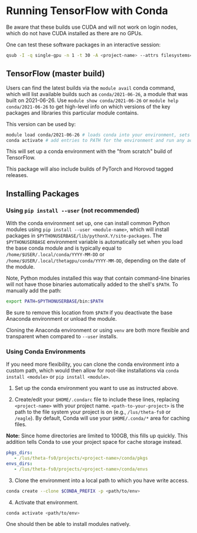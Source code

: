 # Running TensorFlow with Conda

Be aware that these builds use CUDA and will not work on login nodes, which do not have CUDA installed as there are no GPUs.

One can test these software packages in an interactive session:
```bash
qsub -I -q single-gpu -n 1 -t 30 -A <project-name> --attrs filesystems=<list of filesystems>
```

## TensorFlow (master build)

Users can find the latest builds via the `module avail` conda command, which will list available builds such as `conda/2021-06-26`, a module that was built on 2021-06-26. Use `module show conda/2021-06-26` or `module help conda/2021-06-26` to get high-level info on which versions of the key packages and libraries this particular module contains.

This version can be used by:
```bash
module load conda/2021-06-26 # loads conda into your environment, sets up appropriate CUDA libraries and environment variables
conda activate # add entries to PATH for the environment and run any activation scripts that the environment may contain
```
This will set up a conda environment with the "from scratch" build of TensorFlow.

This package will also include builds of PyTorch and Horovod tagged releases.

## Installing Packages

### Using `pip install --user` (not recommended)

With the conda environment set up, one can install common Python modules using `pip install --user <module-name>`, which will install packages in `$PYTHONUSERBASE/lib/pythonX.Y/site-packages`. The `$PYTHONUSERBASE` environment variable is automatically set when you load the base conda module and is typically equal to `/home/$USER/.local/conda/YYYY-MM-DD` or `/home/$USER/.local/thetagpu/conda/YYYY-MM-DD`, depending on the date of the module.

Note, Python modules installed this way that contain command-line binaries will not have those binaries automatically added to the shell's `$PATH`. To manually add the path:
```bash
export PATH=$PYTHONUSERBASE/bin:$PATH
```
Be sure to remove this location from `$PATH` if you deactivate the base Anaconda environment or unload the module.

Cloning the Anaconda environment or using `venv` are both more flexible and transparent when compared to `--user` installs.

### Using Conda Environments

If you need more flexibility, you can clone the conda environment into a custom path, which would then allow for root-like installations via `conda install <module>` or `pip install <module>`.

1. Set up the conda environment you want to use as instructed above.

2. Create/edit your `$HOME/.condarc` file to include these lines, replacing `<project-name>` with your project name. `<path-to-your-project>` is the path to the file system your project is on (e.g., `/lus/theta-fs0` or `/eagle`). By default, Conda will use your `$HOME/.conda/*` area for caching files.

**Note:** Since home directories are limited to 100GB, this fills up quickly. This addition tells Conda to use your project space for cache storage instead.

```yaml
pkgs_dirs: 
   - /lus/theta-fs0/projects/<project-name>/conda/pkgs 
envs_dirs: 
   - /lus/theta-fs0/projects/<project-name>/conda/envs
```

3. Clone the environment into a local path to which you have write access.
```bash
conda create --clone $CONDA_PREFIX -p <path/to/env>
```

4. Activate that environment.
```bash
conda activate <path/to/env>
```

One should then be able to install modules natively.